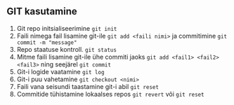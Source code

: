 ## GIT kasutamine

1. Git repo initsialiseerimine 
`git init`
2. Faili nimega fail lisamine git-ile 
`git add <faili nimi>` ja commitimine `git commit -m "message"`
3. Repo staatuse kontroll.
`git status`
4. Mitme faili lisamine git-ile ühe commiti jaoks
`git add <fail1> <fail2> <fail3>` ning seejärel `git commit`
5. Git-i logide vaatamine
`git log`
6. Git-i puu vahetamine
`git checkout <nimi>`
7. Faili vana seisundi taastamine git-i abil
`git reset`
8. Commitide tühistamine lokaalses repos
`git revert` või `git reset`

